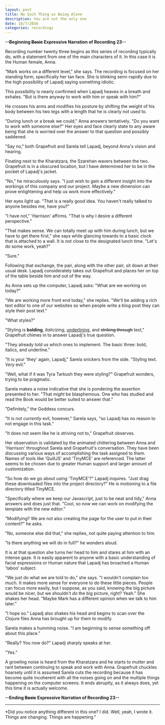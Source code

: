 ```yaml
---
layout: post
title: No Such Thing as Being Alone
description: You are not the only one
date: 18/7/2016
categories: recordings
---
```


**--Beginning ~~Basic~~ Expressive Narration of Recording 23--**

Recording number twenty three begins as this series of recording typically do, with a statement from one of the main characters of it. In this case it is the Human female, Anna.

"Mark works on a different level," she says. The recording is focused on her standing form, specifically her tan face. She is blinking semi-rapidly due to the high possibility of Lapadj saying something idiotic.

This possibility is nearly confirmed when Lapadj heaves in a breath and exhales. "But is there anyway to work with him or speak with him?"

He crosses his arms and modifies his posture by shifting the weight of his body between his two legs with a length that he is clearly not used to.

"During lunch or a break we could," Anna answers tentatively. "Do you want to work with someone else?" Her eyes and face clearly state to any aware being that she is worried over the answer to that question and possibly saddened.

"Say no," both Grapefruit and Sarela tell Lapadj, beyond Anna's vision and hearing.

Floating next to the Kharatzara, the Szarehan wavers between the two. Grapefruit is in a obscured location, but I have determined her to be in the pocket of Lapadj's jacket.

"No," he miraculously says. "I just wish to gain a different insight into the workings of this company and our project. Maybe a new dimension can prove enlightening and help us work more effectively."

Her eyes light up. "That is a really good idea. You haven't really talked to anyone besides me, have you?"

"I have not," 'Harrison' affirms. "That is why I desire a different perspective."

"That makes sense. We can totally meet up with him during lunch, but we have to get there first," she says while glancing towards to a basic clock that is attached to a wall. It is not close to the designated lunch time. "Let's do some work, yeah?"

"Sure."

Following that exchange, the pair, along with the other pair, sit down at their usual desk. Lapadj considerately takes out Grapefruit and places her on top of the table beside him and out of the way.

As Anna sets up the computer, Lapadj asks: "What are we working on today?"

"We are working more front end today," she replies. "We'll be adding a rich text editor to one of our websites so when people write a blog post they can style their post text."

"What styles?"

"Styling is **bolding**, *italicizing*, <u>underlining</u>, and ~~striking through~~ text," Grapefruit chimes in to answer Lapadj's true question.

"They already told us which ones to implement. The basic three: bold, italics, and underline."

"It is your 'they' again, Lapadj," Sarela snickers from the side. "Styling text. *Very* evil."

"Well, what if it was Tyra Tarkush they were styling?" Grapefruit wonders, trying to be pragmatic.

Sarela makes a noise indicative that she is pondering the assertion presented to her. "That *might* be blasphemous. One who has studied and read the Book would be better suited to answer that."

"Definitely," the Goddess concurs.

"It is not *currently* evil, however," Sarela says, "so Lapadj has no reason to not engage in this task."

"It does not seem like he is striving not to," Grapefruit observes.

Her observation is validated by the animated chittering between Anna and 'Harrison' throughout Sarela and Grapefruit's conversation. They have been discussing various ways of accomplishing the task assigned to them. Names of tools like 'QuillJS' and 'TinyMCE' are referenced. The latter seems to be chosen due to greater Human support and larger amount of customization.

"So how do we go about using 'TinyMCE'?" Lapadj inquires. "Just drag these downloaded files into the project directory?" He is motioning to a file directory titled TinyMCE.

"Specifically where we keep our Javascript, just to be neat and tidy," Anna answers and does just that. "Cool, so now we can work on modifying the template with the new editor."

"Modifying? We are not also creating the page for the user to put in their content?" he asks.

"No, someone else did that," she replies, not quite paying attention to him.

"Is there anything we will do in full?" he wonders aloud.

It is at that question she turns her head to him and stares at him with an intense gaze. It is easily apparent to anyone with a basic understanding of facial expressions or Human nature that Lapadj has broached a Human 'taboo' subject.

"We just do what we are told to do," she says. "I wouldn't complain too much. It makes more sense for everyone to do these little pieces. People can focus more easily, but I suppose, as you said, knowing the big picture would be nicer, but we shouldn't *do* the big picture, right? Yeah." She shakes her head. "Maybe Mark has a different opinion when we talk to him later."

"I hope so." Lapadj also shakes his head and begins to scan over the Clojure files Anna has brought up for them to modify.

Sarela makes a humming noise. "I am beginning to sense something off about this place."

"Really? You now do?" Lapadj sharply speaks at her.

"Yes."

A growling noise is heard from the Kharatzara and he starts to mutter and rant between continuing to speak and work with Anna. Grapefruit chuckles hoarsely until it is assumed Sarela cuts the recording because it has become quite incoherent with all the noises going on and the multiple things happening on the computer screens. It ends abruptly, as it always does, yet this time it is actually welcome.

**--Ending ~~Basic~~ Expressive Narration of Recording 23--**

---

*Did you notice anything different in this one? I did. Well, yeah, I wrote it. Things are changing. Things are happening."
